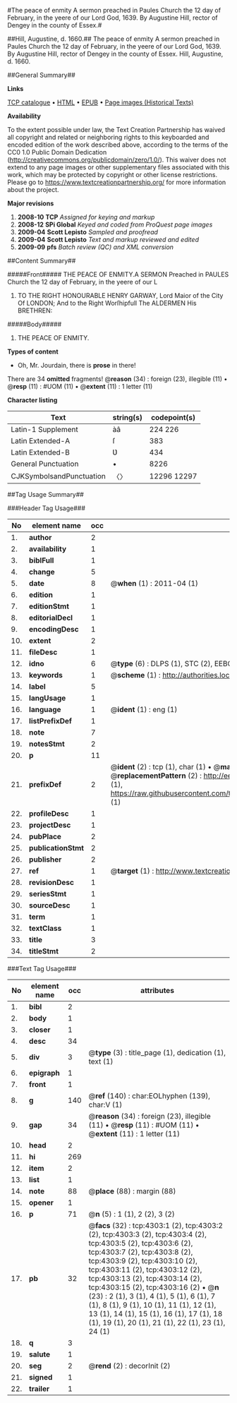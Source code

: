 #The peace of enmity A sermon preached in Paules Church the 12 day of February, in the yeere of our Lord God, 1639. By Augustine Hill, rector of Dengey in the county of Essex.#

##Hill, Augustine, d. 1660.##
The peace of enmity A sermon preached in Paules Church the 12 day of February, in the yeere of our Lord God, 1639. By Augustine Hill, rector of Dengey in the county of Essex.
Hill, Augustine, d. 1660.

##General Summary##

**Links**

[TCP catalogue](http://www.ota.ox.ac.uk/tcp/)  • 
[HTML](http://tei.it.ox.ac.uk/tcp/Texts-HTML/free/A03/A03346.html)  • 
[EPUB](http://tei.it.ox.ac.uk/tcp/Texts-EPUB/free/A03/A03346.epub) • 
[Page images (Historical Texts)](https://historicaltexts.jisc.ac.uk/eebo-99839846e)

**Availability**

To the extent possible under law, the Text Creation Partnership has waived all copyright and related or neighboring rights to this keyboarded and encoded edition of the work described above, according to the terms of the CC0 1.0 Public Domain Dedication (http://creativecommons.org/publicdomain/zero/1.0/). This waiver does not extend to any page images or other supplementary files associated with this work, which may be protected by copyright or other license restrictions. Please go to https://www.textcreationpartnership.org/ for more information about the project.

**Major revisions**

1. __2008-10__ __TCP__ *Assigned for keying and markup*
1. __2008-12__ __SPi Global__ *Keyed and coded from ProQuest page images*
1. __2009-04__ __Scott Lepisto__ *Sampled and proofread*
1. __2009-04__ __Scott Lepisto__ *Text and markup reviewed and edited*
1. __2009-09__ __pfs__ *Batch review (QC) and XML conversion*

##Content Summary##

#####Front#####
THE PEACE OF ENMITY.A SERMON Preached in PAULES Church the 12 day of February, in the yeere of our L
1. TO THE RIGHT HONOURABLE HENRY GARWAY, Lord Maior of the City Of LONDON; And to the Right Worſhipfull The ALDERMEN His BRETHREN:

#####Body#####

1. THE PEACE OF ENMITY.

**Types of content**

  * Oh, Mr. Jourdain, there is **prose** in there!

There are 34 **omitted** fragments! 
 @__reason__ (34) : foreign (23), illegible (11)  •  @__resp__ (11) : #UOM (11)  •  @__extent__ (11) : 1 letter (11)

**Character listing**


|Text|string(s)|codepoint(s)|
|---|---|---|
|Latin-1 Supplement|àâ|224 226|
|Latin Extended-A|ſ|383|
|Latin Extended-B|Ʋ|434|
|General Punctuation|•|8226|
|CJKSymbolsandPunctuation|〈〉|12296 12297|

##Tag Usage Summary##

###Header Tag Usage###

|No|element name|occ|attributes|
|---|---|---|---|
|1.|__author__|2||
|2.|__availability__|1||
|3.|__biblFull__|1||
|4.|__change__|5||
|5.|__date__|8| @__when__ (1) : 2011-04 (1)|
|6.|__edition__|1||
|7.|__editionStmt__|1||
|8.|__editorialDecl__|1||
|9.|__encodingDesc__|1||
|10.|__extent__|2||
|11.|__fileDesc__|1||
|12.|__idno__|6| @__type__ (6) : DLPS (1), STC (2), EEBO-CITATION (1), PROQUEST (1), VID (1)|
|13.|__keywords__|1| @__scheme__ (1) : http://authorities.loc.gov/ (1)|
|14.|__label__|5||
|15.|__langUsage__|1||
|16.|__language__|1| @__ident__ (1) : eng (1)|
|17.|__listPrefixDef__|1||
|18.|__note__|7||
|19.|__notesStmt__|2||
|20.|__p__|11||
|21.|__prefixDef__|2| @__ident__ (2) : tcp (1), char (1)  •  @__matchPattern__ (2) : ([0-9\-]+):([0-9IVX]+) (1), (.+) (1)  •  @__replacementPattern__ (2) : http://eebo.chadwyck.com/downloadtiff?vid=$1&page=$2 (1), https://raw.githubusercontent.com/textcreationpartnership/Texts/master/tcpchars.xml#$1 (1)|
|22.|__profileDesc__|1||
|23.|__projectDesc__|1||
|24.|__pubPlace__|2||
|25.|__publicationStmt__|2||
|26.|__publisher__|2||
|27.|__ref__|1| @__target__ (1) : http://www.textcreationpartnership.org/docs/. (1)|
|28.|__revisionDesc__|1||
|29.|__seriesStmt__|1||
|30.|__sourceDesc__|1||
|31.|__term__|1||
|32.|__textClass__|1||
|33.|__title__|3||
|34.|__titleStmt__|2||


###Text Tag Usage###

|No|element name|occ|attributes|
|---|---|---|---|
|1.|__bibl__|2||
|2.|__body__|1||
|3.|__closer__|1||
|4.|__desc__|34||
|5.|__div__|3| @__type__ (3) : title_page (1), dedication (1), text (1)|
|6.|__epigraph__|1||
|7.|__front__|1||
|8.|__g__|140| @__ref__ (140) : char:EOLhyphen (139), char:V (1)|
|9.|__gap__|34| @__reason__ (34) : foreign (23), illegible (11)  •  @__resp__ (11) : #UOM (11)  •  @__extent__ (11) : 1 letter (11)|
|10.|__head__|2||
|11.|__hi__|269||
|12.|__item__|2||
|13.|__list__|1||
|14.|__note__|88| @__place__ (88) : margin (88)|
|15.|__opener__|1||
|16.|__p__|71| @__n__ (5) : 1 (1), 2 (2), 3 (2)|
|17.|__pb__|32| @__facs__ (32) : tcp:4303:1 (2), tcp:4303:2 (2), tcp:4303:3 (2), tcp:4303:4 (2), tcp:4303:5 (2), tcp:4303:6 (2), tcp:4303:7 (2), tcp:4303:8 (2), tcp:4303:9 (2), tcp:4303:10 (2), tcp:4303:11 (2), tcp:4303:12 (2), tcp:4303:13 (2), tcp:4303:14 (2), tcp:4303:15 (2), tcp:4303:16 (2)  •  @__n__ (23) : 2 (1), 3 (1), 4 (1), 5 (1), 6 (1), 7 (1), 8 (1), 9 (1), 10 (1), 11 (1), 12 (1), 13 (1), 14 (1), 15 (1), 16 (1), 17 (1), 18 (1), 19 (1), 20 (1), 21 (1), 22 (1), 23 (1), 24 (1)|
|18.|__q__|3||
|19.|__salute__|1||
|20.|__seg__|2| @__rend__ (2) : decorInit (2)|
|21.|__signed__|1||
|22.|__trailer__|1||
